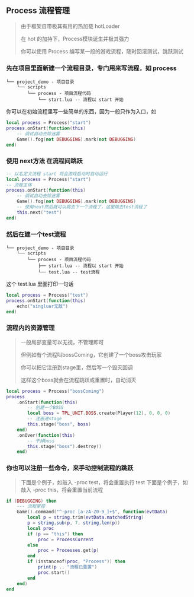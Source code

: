 ## Process 流程管理

> 由于框架自带极其有用的热加载 hotLoader
>
> 在 hot 的加持下，Process模块诞生并极其强力
>
> 你可以使用 Process 编写某一段的游戏流程，随时回滚测试，跳跃测试

### 先在项目里面新建一个流程目录，专门用来写流程，如 process

```
└── project_demo - 项目目录
    └── scripts
        └── process - 项目流程代码
            └── start.lua -- 流程以 start 开始
```

你可以在初始流程里写一些简单的东西，因为一般只作为入口，如

```lua
local process = Process("start")
process.onStart(function(this)
    -- 调试自动去除迷雾
    Game().fog(not DEBUGGING).mark(not DEBUGGING)
end)
```

### 使用 next方法 在流程间跳跃

```lua
-- 以名定义流程 start 将会游戏启动时自动运行
local process = Process("start")
-- 流程主体
process.onStart(function(this)
    -- 调试自动去除迷雾
    Game().fog(not DEBUGGING).mark(not DEBUGGING)
    -- 使用next然后就可以跳去下一个流程了，这里跳去test流程了
    this.next("test")
end)
```

### 然后在建一个test流程

```
└── project_demo - 项目目录
    └── scripts
        └── process - 项目流程代码
            ├── start.lua -- 流程以 start 开始
            └── test.lua -- test流程
```

这个 test.lua 里面打印一句话

```lua
local process = Process("test")
process.onStart(function(this)
    echo("singluar无敌")
end)
```

### 流程内的资源管理

> 一般局部变量可以无视，不管理即可
>
> 但例如有个流程叫bossComing，它创建了一个boss攻击玩家
>
> 你可以把它注册到stage里，然后写一个毁灭回调
>
> 这样这个boss就会在流程跳跃或重置时，自动消灭

```lua
local process = Process("bossComing")
process
    .onStart(function(this)
        -- 创建一个BOSS
        local boss = TPL_UNIT.BOSS.create(Player(12), 0, 0, 0)
        -- 注册进stage
        this.stage("boss", boss)
    end)
    .onOver(function(this)
        -- 干掉boss
        this.stage("boss").destroy()
    end)
```

### 你也可以注册一些命令，来手动控制流程的跳跃

> 下面是个例子，如敲入 -proc test，将会重置执行 test
> 下面是个例子，如敲入 -proc this，将会重置当前流程

```lua
if (DEBUGGING) then
    --- 流程掌控
    Game().command("^-proc [a-zA-Z0-9_]+$", function(evtData)
        local p = string.trim(evtData.matchedString)
        p = string.sub(p, 7, string.len(p))
        local proc
        if (p == "this") then
            proc = ProcessCurrent
        else
            proc = Processes.get(p)
        end
        if (instanceof(proc, "Process")) then
            print(p .. "流程已重置")
            proc.start()
        end
    end)
end
```
